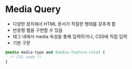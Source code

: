 # Media Query
* 다양한 장치에서 HTML 문서가 적절한 형태를 갖추게 함
* 반응형 웹을 구현할 수 있음
* <link> 태그 내에서 media 속성을 통해 입력하거나, CSS에 직접 입력
* 기본 구문
```css
@media media-type and (media-feature-rule) {
  /* CSS code */
}
```
